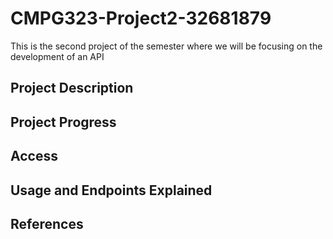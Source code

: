 # CMPG323-Project2-32681879
This is the second project of the semester where we will be focusing on the development of an API
## Project Description
## Project Progress
## Access 
## Usage and Endpoints Explained 
## References
